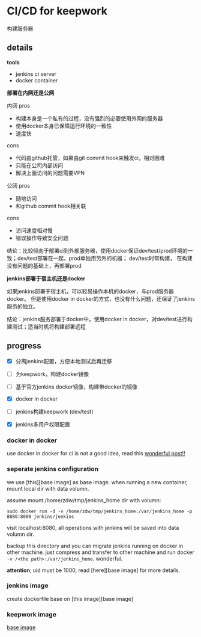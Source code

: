 # CI/CD for keepwork

构建服务器

## details

**tools**
- jenkins ci server
- docker container

**部署在内网还是公网**

内网 pros
- 构建本身是一个私有的过程，没有强烈的必要使用外网的服务器
- 使用docker本身已保障运行环境的一致性
- 速度快

cons
- 代码由github托管，如果由git commit hook来触发ci，相对困难
- 只能在公司内部访问
- 解决上面访问的问题需要VPN

公网 pros
- 随地访问
- 和github commit hook相关联

cons
- 访问速度相对慢
- 错误操作导致安全问题

结论：比较倾向于部署ci到外部服务器，使用docker保证dev/test/prod环境的一致；dev/test部署在一起，prod单独用另外的机器；
dev/test时常构建， 在构建没有问题的基础上，再部署prod

**jenkins部署于宿主机还是docker**

如果jenkins部署于宿主机，可以轻易操作本机的docker，与prod服务器docker。
但是使用docker in docker的方式，也没有什么问题，还保证了jenkins服务的独立。

结论：jenkins服务部署于docker中，使用docker in
docker，对dev/test进行构建测试；适当时机将构建部署远程


## progress

- [x] 分离jenkins配置，方便本地测试后再迁移
- [ ] 为keepwork，构建docker镜像
- [ ] 基于官方jenkins docker镜像，构建带docker的镜像
- [x] docker in docker
- [ ] jenkins构建keepwork (dev/test)
- [x] jenkins多用户权限配置



### docker in docker

use docker in docker for ci is not a good idea, read this
[wonderful post!!](http://jpetazzo.github.io/2015/09/03/do-not-use-docker-in-docker-for-ci/)

### seperate jenkins configuration

we use [this][base image] as base
image. when running a new container, mount local dir with data volumn.

assume mount /home/zdw/tmp/jenkins_home dir with volumn:

    sudo docker run -d -v /home/zdw/tmp/jenkins_home:/var/jenkins_home -p 8080:8080 jenkins/jenkins

visit localhost:8080, all operations with jenkins will be saved into data volumn
dir.

backup this directory and you can migrate jenkins running on docker in
other machine. just compress and transfer to other machine and run docker `-v
/<the path>:/var/jenkins_home`. wonderful.

**attention**, uid must be 1000, read [here][base image] for more details.


### jenkins image

create dockerfile base on [this image][base image]

### keepwork image





[base image](https://github.com/jenkinsci/docker/blob/master/README.md)

